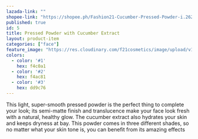 ```yaml
---
lazada-link: ""
shopee-link: "https://shopee.ph/Fashion21-Cucumber-Pressed-Powder-i.26222223.826165512"
published: true
id: 5
title: Pressed Powder with Cucumber Extract
layout: product-item
categories: ["face"]
feature_image: "https://res.cloudinary.com/f21cosmetics/image/upload/v1492504988/pressedPowder-cucumber.jpg"
colors:
  - color: '#1'
    hex: f4c0a1
  - color: '#2'
    hex: f4ac81
  - color: '#3'
    hex: dd9c76
---
```

This light, super-smooth pressed powder is the perfect thing to complete your look; its semi-matte finish and translucence make your face look fresh with a natural, healthy glow. The cucumber extract also hydrates your skin and keeps dryness at bay. This powder comes in three different shades, so no matter what your skin tone is, you can benefit from its amazing effects
